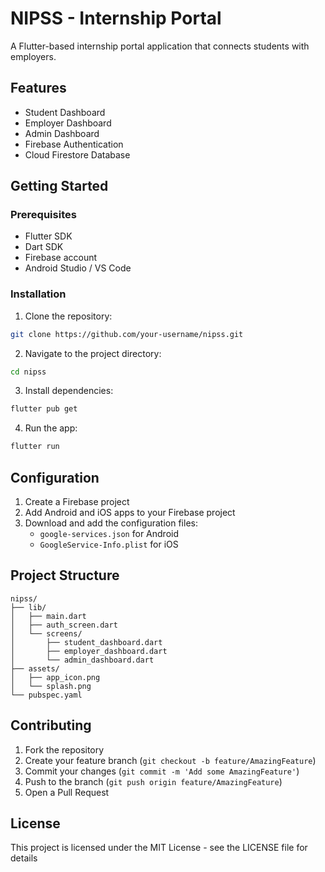 # NIPSS - Internship Portal

A Flutter-based internship portal application that connects students with employers.

## Features

- Student Dashboard
- Employer Dashboard
- Admin Dashboard
- Firebase Authentication
- Cloud Firestore Database

## Getting Started

### Prerequisites

- Flutter SDK
- Dart SDK
- Firebase account
- Android Studio / VS Code

### Installation

1. Clone the repository:
```bash
git clone https://github.com/your-username/nipss.git
```

2. Navigate to the project directory:
```bash
cd nipss
```

3. Install dependencies:
```bash
flutter pub get
```

4. Run the app:
```bash
flutter run
```

## Configuration

1. Create a Firebase project
2. Add Android and iOS apps to your Firebase project
3. Download and add the configuration files:
   - `google-services.json` for Android
   - `GoogleService-Info.plist` for iOS

## Project Structure

```
nipss/
├── lib/
│   ├── main.dart
│   ├── auth_screen.dart
│   └── screens/
│       ├── student_dashboard.dart
│       ├── employer_dashboard.dart
│       └── admin_dashboard.dart
├── assets/
│   ├── app_icon.png
│   └── splash.png
└── pubspec.yaml
```

## Contributing

1. Fork the repository
2. Create your feature branch (`git checkout -b feature/AmazingFeature`)
3. Commit your changes (`git commit -m 'Add some AmazingFeature'`)
4. Push to the branch (`git push origin feature/AmazingFeature`)
5. Open a Pull Request

## License

This project is licensed under the MIT License - see the LICENSE file for details
